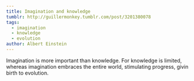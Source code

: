 ```yaml
---
title: Imagination and knowledge
tumblr: http://guillermonkey.tumblr.com/post/3201380078
tags:
  - imagination
  - knowledge
  - evolution
author: Albert Einstein
---
```


Imagination is more important than knowledge. For knowledge is limited, whereas imagination embraces the entire world, stimulating progress, givin birth to evolution.
